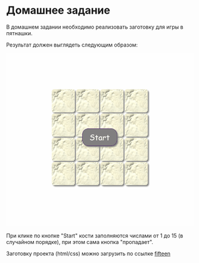 # Домашнее задание

В домашнем задании необходимо реализовать заготовку для игры в пятнашки.

Результат должен выглядеть следующим образом:

![demo](demo.gif)

При клике по кнопке "Start" кости заполняются числами от 1 до 15 (в случайном порядке),
при этом сама кнопка "пропадает".

Заготовку проекта (html/css) можно загрузить по ссылке [fifteen](fifteen.zip)